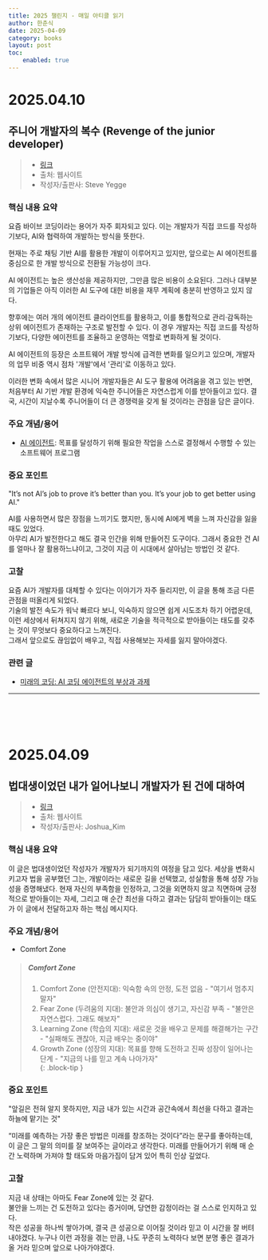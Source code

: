 ```yaml
---
title: 2025 챌린지 - 매일 아티클 읽기
author: 한춘식
date: 2025-04-09
category: books
layout: post
toc:
    enabled: true
---  
```


# 2025.04.10
## 주니어 개발자의 복수 (Revenge of the junior developer)
> - [링크](https://sourcegraph.com/blog/revenge-of-the-junior-developer)
> - 출처: 웹사이트  
> - 작성자/출판사: Steve Yegge  

### 핵심 내용 요약   
요즘 바이브 코딩이라는 용어가 자주 회자되고 있다. 이는 개발자가 직접 코드를 작성하기보다, AI와 협력하여 개발하는 방식을 뜻한다.  

현재는 주로 채팅 기반 AI를 활용한 개발이 이루어지고 있지만, 앞으로는 AI 에이전트를 중심으로 한 개발 방식으로 전환될 가능성이 크다.  
  
AI 에이전트는 높은 생산성을 제공하지만, 그만큼 많은 비용이 소요된다. 그러나 대부분의 기업들은 아직 이러한 AI 도구에 대한 비용을 재무 계획에 충분히 반영하고 있지 않다.    
  
향후에는 여러 개의 에이전트 클라이언트를 활용하고, 이를 통합적으로 관리·감독하는 상위 에이전트가 존재하는 구조로 발전할 수 있다. 이 경우 개발자는 직접 코드를 작성하기보다, 다양한 에이전트를 조율하고 운영하는 역할로 변화하게 될 것이다.   
  
AI 에이전트의 등장은 소프트웨어 개발 방식에 급격한 변화를 일으키고 있으며, 개발자의 업무 비중 역시 점차 '개발'에서 '관리'로 이동하고 있다.   
  
이러한 변화 속에서 많은 시니어 개발자들은 AI 도구 활용에 어려움을 겪고 있는 반면, 처음부터 AI 기반 개발 환경에 익숙한 주니어들은 자연스럽게 이를 받아들이고 있다. 결국, 시간이 지날수록 주니어들이 더 큰 경쟁력을 갖게 될 것이라는 관점을 담은 글이다.  

### 주요 개념/용어  
- [AI 에이전트](https://aws.amazon.com/ko/what-is/ai-agents/): 목표를 달성하기 위해 필요한 작업을 스스로 결정해서 수행할 수 있는 소프트웨어 프로그램

### 중요 포인트  
"It’s not AI’s job to prove it’s better than you. It’s your job to get better using AI."  

AI를 사용하면서 많은 장점을 느끼기도 했지만, 동시에 AI에게 벽을 느껴 자신감을 잃을 때도 있었다.    
아무리 AI가 발전한다고 해도 결국 인간을 위해 만들어진 도구이다.
그래서 중요한 건 AI를 얼마나 잘 활용하느냐이고, 그것이 지금 이 시대에서 살아남는 방법인 것 같다.  

### 고찰
요즘 AI가 개발자를 대체할 수 있다는 이야기가 자주 들리지만, 이 글을 통해 조금 다른 관점을 떠올리게 되었다.  
기술의 발전 속도가 워낙 빠르다 보니, 익숙하지 않으면 쉽게 시도조차 하기 어렵운데, 이런 세상에서 뒤쳐지지 않기 위해, 새로운 기술을 적극적으로 받아들이는 태도를 갖추는 것이 무엇보다 중요하다고 느껴진다.  
그래서 앞으로도 끊임없이 배우고, 직접 사용해보는 자세를 잃지 말아야겠다.

### 관련 글
- [미래의 코딩: AI 코딩 에이전트의 부상과 과제](https://www.samsungsds.com/kr/insights/ai-coding-agents.html)

---

<br>
<br>
<br>

# 2025.04.09
## 법대생이었던 내가 일어나보니 개발자가 된 건에 대하여

> - [링크](https://velog.io/@joshuara7235/%EB%B2%95%EB%8C%80%EC%83%9D%EC%9D%B4%EC%97%88%EB%8D%98-%EB%82%B4%EA%B0%80-%EC%9D%BC%EC%96%B4%EB%82%98%EB%B3%B4%EB%8B%88-%EA%B0%9C%EB%B0%9C%EC%9E%90%EA%B0%80-%EB%90%9C-%EA%B1%B4%EC%97%90-%EB%8C%80%ED%95%98%EC%97%AC#-6-%EA%B2%B0%EB%A1%A0)
> - 출처: 웹사이트  
> - 작성자/출판사: Joshua_Kim

### 핵심 내용 요약  
이 글은 법대생이었던 작성자가 개발자가 되기까지의 여정을 담고 있다.
세상을 변화시키고자 법을 공부했던 그는, 개발이라는 새로운 길을 선택했고, 성실함을 통해 성장 가능성을 증명해냈다.
현재 자신의 부족함을 인정하고, 그것을 외면하지 않고 직면하며 긍정적으로 받아들이는 자세,
그리고 매 순간 최선을 다하고 결과는 담담히 받아들이는 태도가 이 글에서 전달하고자 하는 핵심 메시지다.

### 주요 개념/용어
- Comfort Zone  

> ##### Comfort Zone  
>
> 1. Comfort Zone (안전지대): 익숙함 속의 안정, 도전 없음 - "여기서 멈추지 말자"   
> 2. Fear Zone (두려움의 지대): 불안과 의심이 생기고, 자신감 부족 - "불안은 자연스럽다. 그래도 해보자"   
> 3. Learning Zone (학습의 지대): 새로운 것을 배우고 문제를 해결해가는 구간 - "실패해도 괜찮아, 지금 배우는 중이야"  
> 4. Growth Zone (성장의 지대): 목표를 향해 도전하고 진짜 성장이 일어나는 단계 - "지금의 나를 믿고 계속 나아가자"  
{: .block-tip } 

### 중요 포인트  
"앞길은 전혀 알지 못하지만, 지금 내가 있는 시간과 공간속에서 최선을 다하고 결과는 하늘에 맡기는 것"  
   
“미래를 예측하는 가장 좋은 방법은 미래를 창조하는 것이다”라는 문구를 좋아하는데, 이 글은 그 말의 의미를 잘 보여주는 글이라고 생각한다.
미래를 만들어가기 위해 매 순간 노력하며 가져야 할 태도와 마음가짐이 담겨 있어 특히 인상 깊었다.  

### 고찰  
지금 내 상태는 아마도 Fear Zone에 있는 것 같다.  
불안을 느끼는 건 도전하고 있다는 증거이며, 당연한 감정이라는 걸 스스로 인지하고 있다.  
작은 성공을 하나씩 쌓아가며, 결국 큰 성공으로 이어질 것이라 믿고 이 시간을 잘 버텨내야겠다.
누구나 이런 과정을 겪는 만큼, 나도 꾸준히 노력하다 보면 분명 좋은 결과가 올 거라 믿으며 앞으로 나아가야겠다.